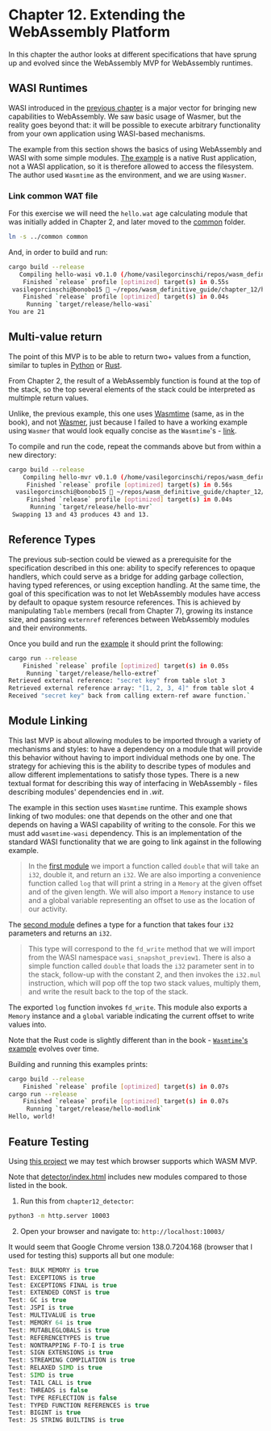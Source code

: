 # Chapter 12. Extending the WebAssembly Platform

In this chapter the author looks at different specifications that have sprung up and evolved since the WebAssembly MVP for WebAssembly runtimes.

## WASI Runtimes

WASI introduced in the [previous chapter](/chapter_11/README.md) is a major vector for bringing new capabilities to WebAssembly. We saw basic usage of Wasmer, but the reality goes beyond that: it will be possible to execute arbitrary functionality from your own application using WASI-based mechanisms.

The example from this section shows the basics of using WebAssembly and WASI with some simple modules. [The example](chapter_12/hello-wasi) is a native
Rust application, not a WASI application, so it is therefore allowed to access the filesystem. The author used `Wasmtime` as the environment, and we are using `Wasmer`.

### Link common WAT file

For this exercise we will need the `hello.wat` age calculating module that was initially added in Chapter 2, and later moved to the [common](../common) folder.

```bash
ln -s ../common common
```

And, in order to build and run:

```bash
cargo build --release
   Compiling hello-wasi v0.1.0 (/home/vasilegorcinschi/repos/wasm_definitive_guide/chapter_12/hello-wasi)
    Finished `release` profile [optimized] target(s) in 0.55s
 vasilegorcinschi@bonobo15  ~/repos/wasm_definitive_guide/chapter_12/hello-wasi   main ±  cargo run --release
    Finished `release` profile [optimized] target(s) in 0.04s
     Running `target/release/hello-wasi`
You are 21
```

## Multi-value return

The point of this MVP is to be able to return two+ values from a function, similar to tuples in [Python](https://realpython.com/python-tuple/#returning-tuples-from-functions) or [Rust](https://doc.rust-lang.org/rust-by-example/primitives/tuples.html).

From Chapter 2, the result of a WebAssembly function is found at the top of the stack, so the top several elements
of the stack could be interpreted as multimple return values.

Unlike, the previous example, this one uses [Wasmtime](https://docs.wasmtime.dev/) (same, as in the book), and not [Wasmer](https://docs.wasmer.io/), just because
I failed to have a working example using `Wasmer` that would look equally concise as the `Wasmtime`'s - [link](https://github.com/wasmerio/wasmer/discussions/5647).

To compile and run the code, repeat the commands above but from within a new directory:

```bash
cargo build --release
    Compiling hello-mvr v0.1.0 (/home/vasilegorcinschi/repos/wasm_definitive_guide/chapter_12/hello-mvr)
     Finished `release` profile [optimized] target(s) in 0.56s
  vasilegorcinschi@bonobo15  ~/repos/wasm_definitive_guide/chapter_12/hello-mvr   main ±  cargo run --release
     Finished `release` profile [optimized] target(s) in 0.04s
      Running `target/release/hello-mvr`
 Swapping 13 and 43 produces 43 and 13.
```

## Reference Types

The previous sub-section could be viewed as a prerequisite for the specification described in this one: ability to specify references to opaque handlers, which
could serve as a bridge for adding garbage collection, having typed references, or using exception handling. At the same time, the goal of this specification
was to not let WebAssembly modules have access by default to opaque system resource references. This is achieved by manipulating `Table` members (recall from Chapter 7),
growing its instance size, and passing `externref` references between WebAssembly modules and their environments.

Once you build and run the [example](hello-extref/src/main.rs) it should print the following:

```bash
cargo run --release
    Finished `release` profile [optimized] target(s) in 0.05s
     Running `target/release/hello-extref`
Retrieved external reference: "secret key" from table slot 3
Retrieved external reference array: "[1, 2, 3, 4]" from table slot 4
Received "secret key" back from calling extern-ref aware function.`
```

## Module Linking

This last MVP is about allowing modules to be imported through a variety of mechanisms and styles: to have a dependency on a module that will provide this behavior
without having to import individual methods one by one. The strategy for achieving this is the ability to describe types of modules and allow different implementations
to satisfy those types. There is a new textual format for describing this way of interfacing in WebAssembly - files describing modules' dependencies end in _.wit_.

The example in this section uses `Wasmtime` runtime. This example shows linking of two modules: one that depends on the other and one that depends on having a WASI
capability of writing to the console. For this we must add `wasmtime-wasi` dependency. This is an implementation of the standard WASI functionality that we are
going to link against in the following example.

> In the [first module](hello-modlink/linking1.wat) we import a function called `double` that will take an `i32`, double it, and return an `i32`. We are also
> importing a convenience function called `log` that will print a string in a `Memory` at the given offset and of the given length.
> We will also import a `Memory` instance to use and a global variable representing an offset to use as the location of our activity.

The [second module](hello-modlink/linking2.wat) defines a type for a function that takes four `i32` parameters and returns an `i32`.

> This type will correspond to the `fd_write` method that we will import from the WASI namespace `wasi_snapshot_preview1`. There
> is also a simple function called `double` that loads the `i32` parameter sent in to the stack, follow-up with the constant 2,
> and then invokes the `i32.mul` instruction, which will pop off the top two stack values, multiply them, and write the result
> back to the top of the stack.

The exported `log` function invokes `fd_write`. This module also exports a `Memory` instance and a `global` variable indicating the current offset to write values into.

Note that the Rust code is slightly different than in the book - [`Wasmtime`'s example](https://github.com/bytecodealliance/wasmtime/blob/main/examples/linking.rs) evolves over time.

Building and running this examples prints:

```bash
cargo build --release
    Finished `release` profile [optimized] target(s) in 0.07s
cargo run --release
    Finished `release` profile [optimized] target(s) in 0.07s
     Running `target/release/hello-modlink`
Hello, world!
```

## Feature Testing

Using [this project](https://github.com/GoogleChromeLabs/wasm-feature-detect) we may test which browser supports which WASM MVP.

Note that [detector/index.html](detector/index.html) includes new modules compared to those listed in the book.

1. Run this from `chapter12_detector`:

```bash
python3 -m http.server 10003
```

2. Open your browser and navigate to: `http://localhost:10003/`

It would seem that Google Chrome version 138.0.7204.168 (browser that I used for testing this) supports all but one module:

```javascript
Test: BULK MEMORY is true
Test: EXCEPTIONS is true
Test: EXCEPTIONS FINAL is true
Test: EXTENDED CONST is true
Test: GC is true
Test: JSPI is true
Test: MULTIVALUE is true
Test: MEMORY 64 is true
Test: MUTABLEGLOBALS is true
Test: REFERENCETYPES is true
Test: NONTRAPPING F-TO-I is true
Test: SIGN EXTENSIONS is true
Test: STREAMING COMPILATION is true
Test: RELAXED SIMD is true
Test: SIMD is true
Test: TAIL CALL is true
Test: THREADS is false
Test: TYPE REFLECTION is false
Test: TYPED FUNCTION REFERENCES is true
Test: BIGINT is true
Test: JS STRING BUILTINS is true
```
